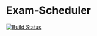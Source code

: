 # Exam-Scheduler
[![Build Status](https://travis-ci.org/TechnionYearlyProject/Exam-Scheduler.svg?branch=master)](https://travis-ci.org/TechnionYearlyProject/Exam-Scheduler)
